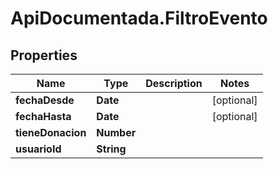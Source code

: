 # ApiDocumentada.FiltroEvento

## Properties

Name | Type | Description | Notes
------------ | ------------- | ------------- | -------------
**fechaDesde** | **Date** |  | [optional] 
**fechaHasta** | **Date** |  | [optional] 
**tieneDonacion** | **Number** |  | 
**usuarioId** | **String** |  | 



